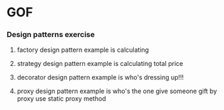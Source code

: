 # GOF

### Design patterns exercise

1. factory design pattern 
   example is calculating
   
2. strategy design pattern
   example is calculating total price
3. decorator design pattern
   example is who's dressing up!!!
4. proxy design pattern
   example is who's the one give someone gift by proxy
   use static proxy method
